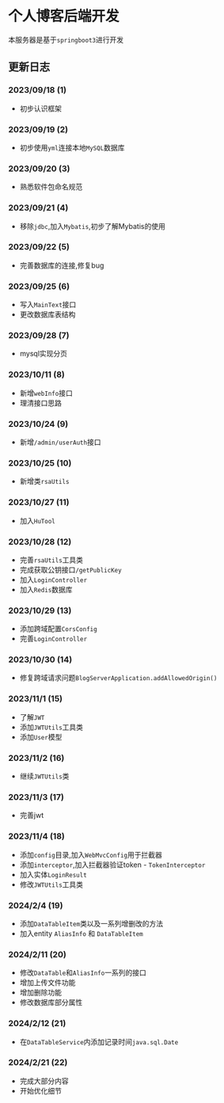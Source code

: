 # 个人博客后端开发
本服务器是基于`springboot3`进行开发

## 更新日志
### 2023/09/18 (1)
- 初步认识框架

### 2023/09/19 (2)
- 初步使用`yml`连接本地`MySQL`数据库

### 2023/09/20 (3)
- 熟悉软件包命名规范

### 2023/09/21 (4)
- 移除`jdbc`,加入`Mybatis`,初步了解Mybatis的使用

### 2023/09/22 (5)
- 完善数据库的连接,修复bug

### 2023/09/25 (6)
- 写入`MainText`接口
- 更改数据库表结构

### 2023/09/28 (7)
- mysql实现分页

### 2023/10/11 (8)
- 新增`webInfo`接口
- 理清接口思路

### 2023/10/24 (9)
- 新增`/admin/userAuth`接口

### 2023/10/25 (10)
- 新增类`rsaUtils`

### 2023/10/27 (11)
- 加入`HuTool`

### 2023/10/28 (12)
- 完善`rsaUtils`工具类
- 完成获取公钥接口`/getPublicKey`
- 加入`LoginController`
- 加入`Redis`数据库

### 2023/10/29 (13)
- 添加跨域配置`CorsConfig`
- 完善`LoginController`

### 2023/10/30 (14)
- 修复跨域请求问题`BlogServerApplication.addAllowedOrigin()`

### 2023/11/1 (15)
- 了解`JWT`
- 添加`JWTUtils`工具类
- 添加`User`模型

### 2023/11/2 (16)
- 继续`JWTUtils`类

### 2023/11/3 (17)
- 完善jwt

### 2023/11/4 (18)
- 添加`config`目录,加入`WebMvcConfig`用于拦截器
- 添加`interceptor`,加入拦截器验证token - `TokenInterceptor`
- 加入实体`LoginResult`
- 修改`JWTUtils`工具类

### 2024/2/4 (19)
- 添加`DataTableItem`类以及一系列增删改的方法
- 加入entity `AliasInfo` 和 `DataTableItem`

### 2024/2/11 (20)
- 修改`DataTable`和`AliasInfo`一系列的接口
- 增加上传文件功能
- 增加删除功能
- 修改数据库部分属性

### 2024/2/12 (21)
- 在`DataTableService`内添加记录时间`java.sql.Date`

### 2024/2/21 (22)
- 完成大部分内容
- 开始优化细节